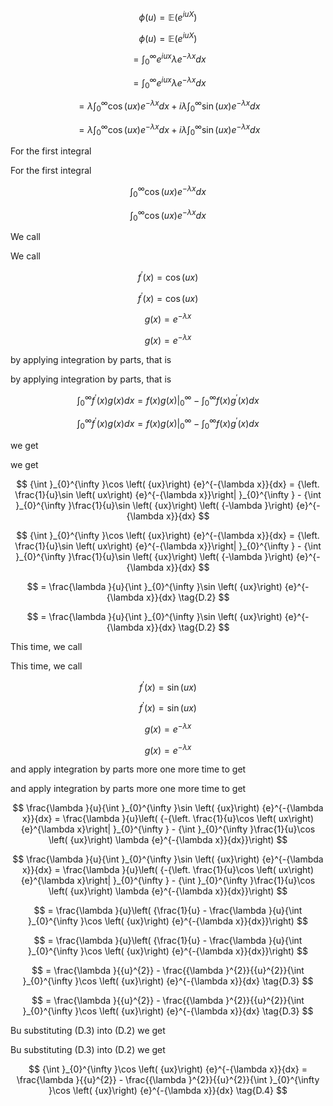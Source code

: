$$
\phi \left( u\right)  = \mathbb{E}\left( {e}^{iuX}\right)
$$

$$
\phi \left( u\right)  = \mathbb{E}\left( {e}^{iuX}\right)
$$

$$
= {\int }_{0}^{\infty }{e}^{iux}\lambda {e}^{-{\lambda x}}{dx}
$$

$$
= {\int }_{0}^{\infty }{e}^{iux}\lambda {e}^{-{\lambda x}}{dx}
$$

$$
= \lambda {\int }_{0}^{\infty }\cos \left( {ux}\right) {e}^{-{\lambda x}}{dx} + {i\lambda }{\int }_{0}^{\infty }\sin \left( {ux}\right) {e}^{-{\lambda x}}{dx} \tag{D.1}
$$

$$
= \lambda {\int }_{0}^{\infty }\cos \left( {ux}\right) {e}^{-{\lambda x}}{dx} + {i\lambda }{\int }_{0}^{\infty }\sin \left( {ux}\right) {e}^{-{\lambda x}}{dx} \tag{D.1}
$$

For the first integral

For the first integral

$$
{\int }_{0}^{\infty }\cos \left( {ux}\right) {e}^{-{\lambda x}}{dx}
$$

$$
{\int }_{0}^{\infty }\cos \left( {ux}\right) {e}^{-{\lambda x}}{dx}
$$

We call

We call

$$
{f}^{\prime }\left( x\right)  = \cos \left( {ux}\right)
$$

$$
{f}^{\prime }\left( x\right)  = \cos \left( {ux}\right)
$$

$$
g\left( x\right)  = {e}^{-{\lambda x}}
$$

$$
g\left( x\right)  = {e}^{-{\lambda x}}
$$

by applying integration by parts, that is

by applying integration by parts, that is

$$
{\int }_{0}^{\infty }{f}^{\prime }\left( x\right) g\left( x\right) {dx} = {\left. f\left( x\right) g\left( x\right) \right| }_{0}^{\infty } - {\int }_{0}^{\infty }f\left( x\right) {g}^{\prime }\left( x\right) {dx}
$$

$$
{\int }_{0}^{\infty }{f}^{\prime }\left( x\right) g\left( x\right) {dx} = {\left. f\left( x\right) g\left( x\right) \right| }_{0}^{\infty } - {\int }_{0}^{\infty }f\left( x\right) {g}^{\prime }\left( x\right) {dx}
$$

we get

we get

$$
{\int }_{0}^{\infty }\cos \left( {ux}\right) {e}^{-{\lambda x}}{dx} = {\left. \frac{1}{u}\sin \left( ux\right) {e}^{-{\lambda x}}\right| }_{0}^{\infty } - {\int }_{0}^{\infty }\frac{1}{u}\sin \left( {ux}\right) \left( {-\lambda }\right) {e}^{-{\lambda x}}{dx}
$$

$$
{\int }_{0}^{\infty }\cos \left( {ux}\right) {e}^{-{\lambda x}}{dx} = {\left. \frac{1}{u}\sin \left( ux\right) {e}^{-{\lambda x}}\right| }_{0}^{\infty } - {\int }_{0}^{\infty }\frac{1}{u}\sin \left( {ux}\right) \left( {-\lambda }\right) {e}^{-{\lambda x}}{dx}
$$

$$
= \frac{\lambda }{u}{\int }_{0}^{\infty }\sin \left( {ux}\right) {e}^{-{\lambda x}}{dx} \tag{D.2}
$$

$$
= \frac{\lambda }{u}{\int }_{0}^{\infty }\sin \left( {ux}\right) {e}^{-{\lambda x}}{dx} \tag{D.2}
$$

This time, we call

This time, we call

$$
{f}^{\prime }\left( x\right)  = \sin \left( {ux}\right)
$$

$$
{f}^{\prime }\left( x\right)  = \sin \left( {ux}\right)
$$

$$
g\left( x\right)  = {e}^{-{\lambda x}}
$$

$$
g\left( x\right)  = {e}^{-{\lambda x}}
$$

and apply integration by parts more one more time to get

and apply integration by parts more one more time to get

$$
\frac{\lambda }{u}{\int }_{0}^{\infty }\sin \left( {ux}\right) {e}^{-{\lambda x}}{dx} = \frac{\lambda }{u}\left( {-{\left. \frac{1}{u}\cos \left( ux\right) {e}^{\lambda x}\right| }_{0}^{\infty } - {\int }_{0}^{\infty }\frac{1}{u}\cos \left( {ux}\right) \lambda {e}^{-{\lambda x}}{dx}}\right)
$$

$$
\frac{\lambda }{u}{\int }_{0}^{\infty }\sin \left( {ux}\right) {e}^{-{\lambda x}}{dx} = \frac{\lambda }{u}\left( {-{\left. \frac{1}{u}\cos \left( ux\right) {e}^{\lambda x}\right| }_{0}^{\infty } - {\int }_{0}^{\infty }\frac{1}{u}\cos \left( {ux}\right) \lambda {e}^{-{\lambda x}}{dx}}\right)
$$

$$
= \frac{\lambda }{u}\left( {\frac{1}{u} - \frac{\lambda }{u}{\int }_{0}^{\infty }\cos \left( {ux}\right) {e}^{-{\lambda x}}{dx}}\right)
$$

$$
= \frac{\lambda }{u}\left( {\frac{1}{u} - \frac{\lambda }{u}{\int }_{0}^{\infty }\cos \left( {ux}\right) {e}^{-{\lambda x}}{dx}}\right)
$$

$$
= \frac{\lambda }{{u}^{2}} - \frac{{\lambda }^{2}}{{u}^{2}}{\int }_{0}^{\infty }\cos \left( {ux}\right) {e}^{-{\lambda x}}{dx} \tag{D.3}
$$

$$
= \frac{\lambda }{{u}^{2}} - \frac{{\lambda }^{2}}{{u}^{2}}{\int }_{0}^{\infty }\cos \left( {ux}\right) {e}^{-{\lambda x}}{dx} \tag{D.3}
$$

Bu substituting (D.3) into (D.2) we get

Bu substituting (D.3) into (D.2) we get

$$
{\int }_{0}^{\infty }\cos \left( {ux}\right) {e}^{-{\lambda x}}{dx} = \frac{\lambda }{{u}^{2}} - \frac{{\lambda }^{2}}{{u}^{2}}{\int }_{0}^{\infty }\cos \left( {ux}\right) {e}^{-{\lambda x}}{dx} \tag{D.4}
$$